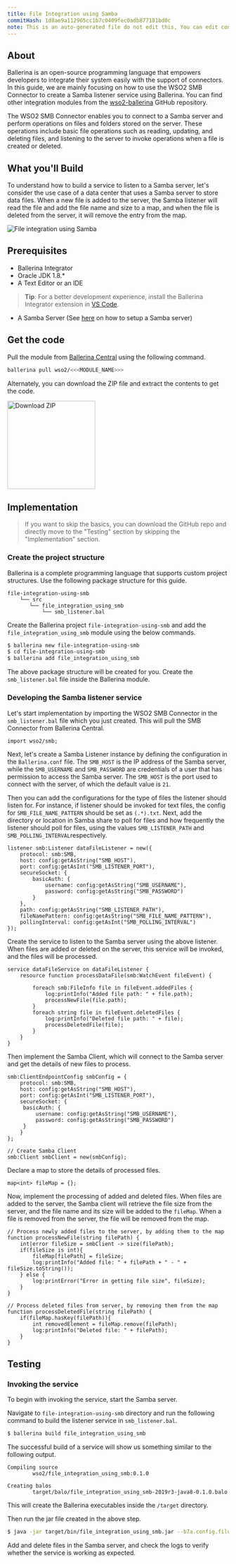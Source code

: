 ```yaml
---
title: File Integration using Samba
commitHash: 1d8ae9a112965cc1b7c0409fec0adb877181bd0c
note: This is an auto-generated file do not edit this, You can edit content in "ballerina-integrator" repo
---
```


## About

Ballerina is an open-source programming language that empowers developers to integrate their system easily with the support of connectors. In this guide, we are mainly focusing on how to use the WSO2 SMB Connector to create a Samba listener service using Ballerina. You can find other integration modules from the [wso2-ballerina](https://github.com/wso2-ballerina) GitHub repository.

The WSO2 SMB Connector enables you to connect to a Samba server and perform operations on files and folders stored on the 
server. These operations include basic file operations such as reading, updating, and deleting files, and listening to 
the server to invoke operations when a file is created or deleted.

## What you'll Build

To understand how to build a service to listen to a Samba server, let's consider the use case of a data center that uses 
a Samba server to store data files. When a new file is added to the server, the Samba listener will read the file and add 
the file name and size to a map, and when the file is deleted from the server, it will remove the entry from the map. 

![File integration using Samba](../../../../../assets/img/file-integration-using-smb.png)

## Prerequisites
 
* Ballerina Integrator
* Oracle JDK 1.8.*
* A Text Editor or an IDE 
> **Tip**: For a better development experience, install the Ballerina Integrator extension in [VS Code](https://code.visualstudio.com).
* A Samba Server (See [here](https://linuxize.com/post/how-to-install-and-configure-samba-on-ubuntu-18-04) on how to setup a Samba server)

## Get the code

Pull the module from [Ballerina Central](https://central.ballerina.io/) using the following command.

```bash
ballerina pull wso2/<<<MODULE_NAME>>>
```

Alternately, you can download the ZIP file and extract the contents to get the code.

<a href="../../../../../assets/zip/file-integration-using-smb.zip">
    <img src="../../../../../assets/img/download-zip.png" width="200" alt="Download ZIP">
</a>

## Implementation
> If you want to skip the basics, you can download the GitHub repo and directly move to the "Testing" section by skipping the "Implementation" section.

### Create the project structure

Ballerina is a complete programming language that supports custom project structures. Use the following package structure for this guide.
```
file-integration-using-smb
    └── src
       └── file_integration_using_smb
           └── smb_listener.bal
```

Create the Ballerina project `file-integration-using-smb` and add the `file_integration_using_smb` module using the below commands.

```bash
$ ballerina new file-integration-using-smb
$ cd file-integration-using-smb
$ ballerina add file_integration_using_smb
```

The above package structure will be created for you. Create the `smb_listener.bal` file inside the Ballerina module.

### Developing the Samba listener service

Let's start implementation by importing the WSO2 SMB Connector in the `smb_listener.bal` file which you just created. 
This will pull the SMB Connector from Ballerina Central.

```ballerina
import wso2/smb;
```

Next, let's create a Samba Listener instance by defining the configuration in the `Ballerina.conf` file. The `SMB_HOST` 
is the IP address of the Samba server, while the `SMB_USERNAME` and `SMB_PASSWORD` are credentials of a user that has permission 
to access the Samba server. The `SMB_HOST` is the port used to connect with the server, of which the default value is `21`.

Then you can add the configurations for the type of files the listener should listen for. For instance, if listener 
should be invoked for text files, the config for `SMB_FILE_NAME_PATTERN` should be set as `(.*).txt`. Next, add 
the directory or location in Samba share to poll for files and how frequently the listener should poll for files, using the values 
`SMB_LISTENER_PATH` and `SMB_POLLING_INTERVAL`respectively.

```ballerina
listener smb:Listener dataFileListener = new({
    protocol: smb:SMB,
    host: config:getAsString("SMB_HOST"),
    port: config:getAsInt("SMB_LISTENER_PORT"),
    secureSocket: {
        basicAuth: {
            username: config:getAsString("SMB_USERNAME"),
            password: config:getAsString("SMB_PASSWORD")
        }
    },
    path: config:getAsString("SMB_LISTENER_PATH"),
    fileNamePattern: config:getAsString("SMB_FILE_NAME_PATTERN"),
    pollingInterval: config:getAsInt("SMB_POLLING_INTERVAL")
});
```

Create the service to listen to the Samba server using the above listener. When files are added or deleted on the server, 
this service will be invoked, and the files will be processed.

```ballerina
service dataFileService on dataFileListener {
    resource function processDataFile(smb:WatchEvent fileEvent) {

        foreach smb:FileInfo file in fileEvent.addedFiles {
            log:printInfo("Added file path: " + file.path);
            processNewFile(file.path);
        }
        foreach string file in fileEvent.deletedFiles {
            log:printInfo("Deleted file path: " + file);
            processDeletedFile(file);
        }
    }
}
```

Then implement the Samba Client, which will connect to the Samba server and get the details of new files to process. 
     
```ballerina
smb:ClientEndpointConfig smbConfig = {
    protocol: smb:SMB,
    host: config:getAsString("SMB_HOST"),
    port: config:getAsInt("SMB_LISTENER_PORT"),
    secureSocket: {
     basicAuth: {
         username: config:getAsString("SMB_USERNAME"),
         password: config:getAsString("SMB_PASSWORD")
     }
    }
};

// Create Samba Client
smb:Client smbClient = new(smbConfig);
```

Declare a map to store the details of processed files.

```ballerina
map<int> fileMap = {};
```

Now, implement the processing of added and deleted files. When files are added to the server, the Samba client will 
retrieve the file size from the server, and the file name and its size will be added to the `fileMap`. When a file is 
removed from the server, the file will be removed from the map.

```ballerina
// Process newly added files to the server, by adding them to the map
function processNewFile(string filePath) {
    int|error fileSize = smbClient -> size(filePath);
    if(fileSize is int){
        fileMap[filePath] = fileSize;
        log:printInfo("Added file: " + filePath + " - " + fileSize.toString());
    } else {
        log:printError("Error in getting file size", fileSize);
    }
}

// Process deleted files from server, by removing them from the map
function processDeletedFile(string filePath) {
    if(fileMap.hasKey(filePath)){
        int removedElement = fileMap.remove(filePath);
        log:printInfo("Deleted file: " + filePath);
    }
}
```

## Testing

### Invoking the service

To begin with invoking the service, start the Samba server. 

Navigate to `file-integration-using-smb` directory and run the following command to build the listener service in `smb_listener.bal`.

```bash
$ ballerina build file_integration_using_smb
```

The successful build of a service will show us something similar to the following output.

```
Compiling source
        wso2/file_integration_using_smb:0.1.0

Creating balos
        target/balo/file_integration_using_smb-2019r3-java8-0.1.0.balo
```

This will create the Ballerina executables inside the `/target` directory.

Then run the jar file created in the above step.

```bash
$ java -jar target/bin/file_integration_using_smb.jar --b7a.config.file=src/file_integration_using_smb/resources/ballerina.conf
```

Add and delete files in the Samba server, and check the logs to verify whether the service is working as expected.
